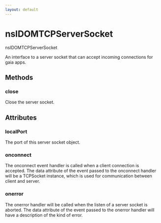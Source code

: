 ```yaml
---
layout: default
---
```


# nsIDOMTCPServerSocket #

nsIDOMTCPServerSocket

An interface to a server socket that can accept incoming connections for gaia apps.


## Methods ##

### close ###

Close the server socket.


## Attributes ##

### localPort ###

The port of this server socket object.


### onconnect ###

The onconnect event handler is called when a client connection is accepted.
The data attribute of the event passed to the onconnect handler will be a TCPSocket
instance, which is used for communication between client and server. 


### onerror ###

The onerror handler will be called when the listen of a server socket is aborted.
The data attribute of the event passed to the onerror handler will have a
description of the kind of error.

